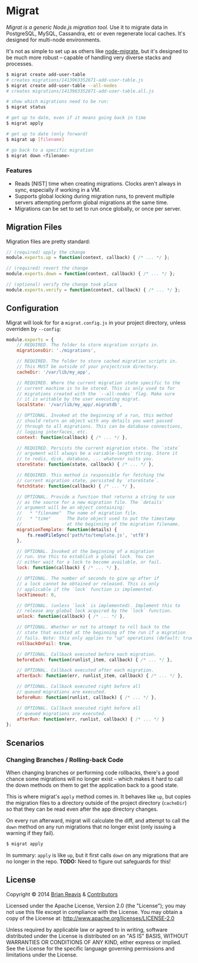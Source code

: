 # Migrat

*Migrat is a generic Node.js migration tool.* Use it to migrate data in PostgreSQL, MySQL, Cassandra, etc or even regenerate local caches. It's designed for multi-node environments.

It's not as simple to set up as others like [node-migrate](https://www.npmjs.org/package/migrate), but it's designed to be much more robust – capable of handling very diverse stacks and processes.

```sh
$ migrat create add-user-table
# creates migrations/1413963352671-add-user-table.js
$ migrat create add-user-table --all-nodes
# creates migrations/1413963352671-add-user-table.all.js

# show which migrations need to be run:
$ migrat status

# get up to date, even if it means going back in time
$ migrat apply

# get up to date (only forward)
$ migrat up [filename]

# go back to a specific migration
$ migrat down <filename>
```

### Features

- Reads [NIST] time when creating migrations. Clocks aren't always in sync, especially if working in a VM.
- Supports global locking during migration runs, to prevent multiple servers attempting perform global migrations at the same time.
- Migrations can be set to set to run once globally, or once per server.

## Migration Files

Migration files are pretty standard:

```js
// (required) apply the change
module.exports.up = function(context, callback) { /* ... */ };

// (required) revert the change
module.exports.down = function(context, callback) { /* ... */ };

// (optional) verify the change took place
module.exports.verify = function(context, callback) { /* ... */ };
```

## Configuration

Migrat will look for for a `migrat.config.js` in your project directory, unless overriden by `--config`:

```js
module.exports = {
    // REQUIRED. The folder to store migration scripts in.
    migrationsDir: './migrations',

    // REQUIRED. The folder to store cached migration scripts in.
    // This MUST be outside of your project/scm directory.
    cacheDir: '/var/lib/my_app',

    // REQUIRED. Where the current migration state specific to the
    // current machine is to be stored. This is only used to for
    // migrations created with the `--all-nodes` flag. Make sure
    // it is writable by the user executing migrat.
    localState: '/var/lib/my_app/.migratdb',

    // OPTIONAL. Invoked at the beginning of a run, this method
    // should return an object with any details you want passed
    // through to all migrations. This can be database connections,
    // logging interfaces, etc.
    context: function(callback) { /* ... */ },

    // REQUIRED. Persists the current migration state. The `state`
    // argument will always be a variable-length string. Store it
    // to redis, disk, database, ... whatever suits you.
    storeState: function(state, callback) { /* ... */ },

    // REQUIRED. This method is responsible for fetching the
    // current migration state, persisted by `storeState`.
    fetchState: function(callback) { /* ... */ },

    // OPTIONAL. Provide a function that returns a string to use
    // as the source for a new migration file. The `details`
    // argument will be an object containing:
    //   * "filename"  The name of migration file.
    //   * "time"      The Date object used to put the timestamp
    //                 at the beginning of the migration filename.
    migrationTemplate: function(details) {
        fs.readFileSync('path/to/template.js', 'utf8')
    },

    // OPTIONAL. Invoked at the beginning of a migration
    // run. Use this to establish a global lock. You can
    // either wait for a lock to become available, or fail.
    lock: function(callback) { /* ... */ },

    // OPTIONAL. The number of seconds to give up after if
    // a lock cannot be obtained or released. This is only
    // applicable if the `lock` function is implemented.
    lockTimeout: 0,

    // OPTIONAL. (unless `lock` is implemented). Implement this to
    // release any global lock acquired by the `lock` function.
    unlock: function(callback) { /* ... */ },

    // OPTIONAL. Whether or not to attempt to roll back to the
    // state that existed at the beginning of the run if a migration
    // fails. Note: this only applies to "up" operations (default: true)
    rollbackOnFail: true,

    // OPTIONAL. Callback executed before each migration.
    beforeEach: function(runlist_item, callback) { /* ... */ },

    // OPTIONAL. Callback executed after each migration.
    afterEach: function(err, runlist_item, callback) { /* ... */ },

    // OPTIONAL. Callback executed right before all
    // queued migrations are executed.
    beforeRun: function(runlist, callback) { /* ... */ },

    // OPTIONAL. Callback executed right before all
    // queued migrations are executed.
    afterRun: function(err, runlist, callback) { /* ... */ }
};
```

## Scenarios

### Changing Branches / Rolling-back Code

When changing branches or performing code rollbacks, there's a good
chance some migrations will no longer exist – which makes it hard to
call the down methods on them to get the application back to a good state.

This is where migrat's `apply` method comes in. It behaves like `up`, but
copies the migration files to a directory outside of the project directory
(`cacheDir`) so that they can be read even after the app directory changes.

On every run afterward, migrat will calculate the diff, and attempt to
call the `down` method on any run migrations that no longer exist (only
issuing a warning if they fail).

```sh
$ migrat apply
```

In summary: `apply` is like `up`, but it first calls `down` on any migrations that
are no longer in the repo. **TODO:** Need to figure out safeguards for this!

## License

Copyright &copy; 2014 [Brian Reavis](https://github.com/brianreavis) & [Contributors](https://github.com/naturalatlas/migrat/graphs/contributors)

Licensed under the Apache License, Version 2.0 (the "License"); you may not use this file except in compliance with the License. You may obtain a copy of the License at: http://www.apache.org/licenses/LICENSE-2.0

Unless required by applicable law or agreed to in writing, software distributed under the License is distributed on an "AS IS" BASIS, WITHOUT WARRANTIES OR CONDITIONS OF ANY KIND, either express or implied. See the License for the specific language governing permissions and limitations under the License.